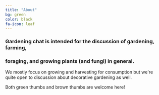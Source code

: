 ```yaml
---
title: "About"
bg: green
color: black
fa-icon: leaf
---
```


### Gardening chat is intended for the discussion of gardening, farming,

### foraging, and growing plants (and fungi) in general.

We mostly focus on growing and harvesting for consumption but we're quite open
to discussion about decorative gardening as well.

Both green thumbs and brown thumbs are welcome here!
